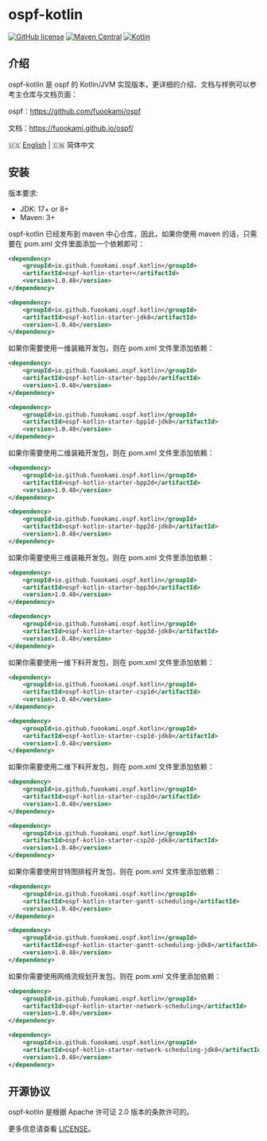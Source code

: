 # ospf-kotlin

[![GitHub license](https://img.shields.io/badge/license-Apache%20License%202.0-green.svg?style=flat)](http://www.apache.org/licenses/LICENSE-2.0)
[![Maven Central](https://img.shields.io/maven-central/v/io.github.fuookami.ospf.kotlin/ospf-kotlin)](https://mvnrepository.com/artifact/io.github.fuookami.ospf.kotlin/ospf-kotlin)
[![Kotlin](https://img.shields.io/badge/kotlin-1.9.24-yellow.svg?logo=kotlin)](http://kotlinlang.org)

## 介绍

ospf-kotlin 是 ospf 的 Kotlin/JVM 实现版本，更详细的介绍、文档与样例可以参考主仓库与文档页面：

ospf：https://github.com/fuookami/ospf

文档：https://fuookami.github.io/ospf/

:us: [English](README.md) | :cn: 简体中文

## 安装

版本要求:

* JDK: 17+ or 8+
* Maven: 3+

ospf-kotlin 已经发布到 maven 中心仓库，因此，如果你使用 maven 的话，只需要在 pom.xml 文件里面添加一个依赖即可：

```xml
<dependency>
    <groupId>io.github.fuookami.ospf.kotlin</groupId>
    <artifactId>ospf-kotlin-starter</artifactId>
    <version>1.0.48</version>
</dependency>

<dependency>
    <groupId>io.github.fuookami.ospf.kotlin</groupId>
    <artifactId>ospf-kotlin-starter-jdk8</artifactId>
    <version>1.0.48</version>
</dependency>
```

如果你需要使用一维装箱开发包，则在 pom.xml 文件里添加依赖：

```xml
<dependency>
    <groupId>io.github.fuookami.ospf.kotlin</groupId>
    <artifactId>ospf-kotlin-starter-bpp1d</artifactId>
    <version>1.0.48</version>
</dependency>

<dependency>
    <groupId>io.github.fuookami.ospf.kotlin</groupId>
    <artifactId>ospf-kotlin-starter-bpp1d-jdk8</artifactId>
    <version>1.0.48</version>
</dependency>
```

如果你需要使用二维装箱开发包，则在 pom.xml 文件里添加依赖：

```xml
<dependency>
    <groupId>io.github.fuookami.ospf.kotlin</groupId>
    <artifactId>ospf-kotlin-starter-bpp2d</artifactId>
    <version>1.0.48</version>
</dependency>

<dependency>
    <groupId>io.github.fuookami.ospf.kotlin</groupId>
    <artifactId>ospf-kotlin-starter-bpp2d-jdk8</artifactId>
    <version>1.0.48</version>
</dependency>
```

如果你需要使用三维装箱开发包，则在 pom.xml 文件里添加依赖：

```xml
<dependency>
    <groupId>io.github.fuookami.ospf.kotlin</groupId>
    <artifactId>ospf-kotlin-starter-bpp3d</artifactId>
    <version>1.0.48</version>
</dependency>

<dependency>
    <groupId>io.github.fuookami.ospf.kotlin</groupId>
    <artifactId>ospf-kotlin-starter-bpp3d-jdk8</artifactId>
    <version>1.0.48</version>
</dependency>
```

如果你需要使用一维下料开发包，则在 pom.xml 文件里添加依赖：

```xml
<dependency>
    <groupId>io.github.fuookami.ospf.kotlin</groupId>
    <artifactId>ospf-kotlin-starter-csp1d</artifactId>
    <version>1.0.48</version>
</dependency>

<dependency>
    <groupId>io.github.fuookami.ospf.kotlin</groupId>
    <artifactId>ospf-kotlin-starter-csp1d-jdk8</artifactId>
    <version>1.0.48</version>
</dependency>
```

如果你需要使用二维下料开发包，则在 pom.xml 文件里添加依赖：

```xml
<dependency>
    <groupId>io.github.fuookami.ospf.kotlin</groupId>
    <artifactId>ospf-kotlin-starter-csp2d</artifactId>
    <version>1.0.48</version>
</dependency>

<dependency>
    <groupId>io.github.fuookami.ospf.kotlin</groupId>
    <artifactId>ospf-kotlin-starter-csp2d-jdk8</artifactId>
    <version>1.0.48</version>
</dependency>
```

如果你需要使用甘特图排程开发包，则在 pom.xml 文件里添加依赖：

```xml
<dependency>
    <groupId>io.github.fuookami.ospf.kotlin</groupId>
    <artifactId>ospf-kotlin-starter-gantt-scheduling</artifactId>
    <version>1.0.48</version>
</dependency>

<dependency>
    <groupId>io.github.fuookami.ospf.kotlin</groupId>
    <artifactId>ospf-kotlin-starter-gantt-scheduling-jdk8</artifactId>
    <version>1.0.48</version>
</dependency>
```

如果你需要使用网络流规划开发包，则在 pom.xml 文件里添加依赖：

```xml
<dependency>
    <groupId>io.github.fuookami.ospf.kotlin</groupId>
    <artifactId>ospf-kotlin-starter-network-scheduling</artifactId>
    <version>1.0.48</version>
</dependency>

<dependency>
    <groupId>io.github.fuookami.ospf.kotlin</groupId>
    <artifactId>ospf-kotlin-starter-network-scheduling-jdk8</artifactId>
    <version>1.0.48</version>
</dependency>
```

## 开源协议

ospf-kotlin 是根据 Apache 许可证 2.0 版本的条款许可的。

更多信息请查看 [LICENSE](LICENSE)。
